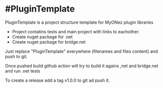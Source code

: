 #PluginTemplate
==========
PluginTemplate is a project structure template for MyONez plugin libraries

- Project contatins tests and main project with links to eachother.
- Create nuget package for .net
- Create nuget package for bridge.net

Just replace "PluginTemplate" everywhere (filenames and files content) and push to git.

Once pushed build github action will try to build it agains ,net and bridge.net and run .net tests

To create a release add a tag v1.0.0 to git ad push it.